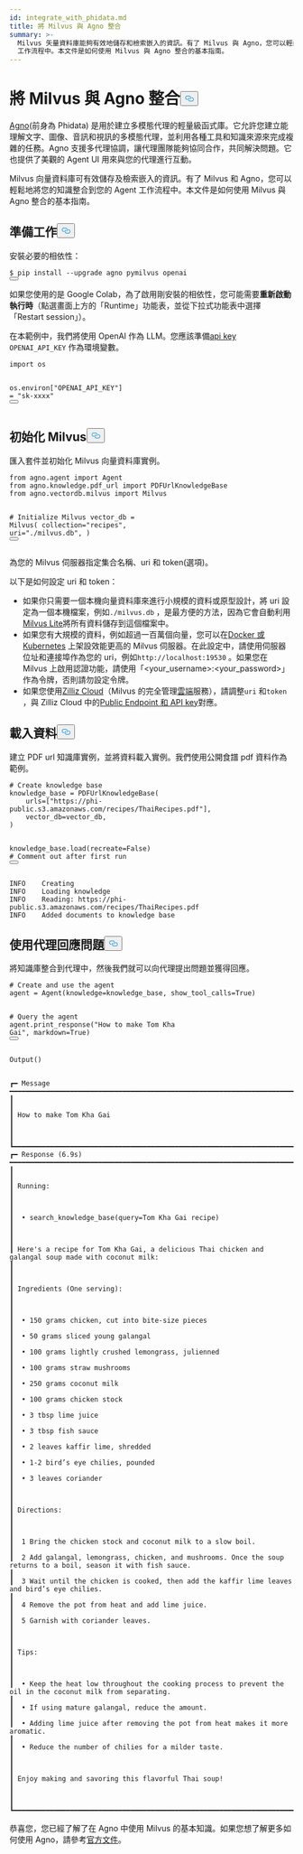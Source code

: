 ```yaml
---
id: integrate_with_phidata.md
title: 將 Milvus 與 Agno 整合
summary: >-
  Milvus 矢量資料庫能夠有效地儲存和檢索嵌入的資訊。有了 Milvus 與 Agno，您可以輕鬆地將您的知識整合到您的 Agent
  工作流程中。本文件是如何使用 Milvus 與 Agno 整合的基本指南。
---
```

<h1 id="Integrate-Milvus-with-Agno" class="common-anchor-header">將 Milvus 與 Agno 整合<button data-href="#Integrate-Milvus-with-Agno" class="anchor-icon" translate="no">
      <svg translate="no"
        aria-hidden="true"
        focusable="false"
        height="20"
        version="1.1"
        viewBox="0 0 16 16"
        width="16"
      >
        <path
          fill="#0092E4"
          fill-rule="evenodd"
          d="M4 9h1v1H4c-1.5 0-3-1.69-3-3.5S2.55 3 4 3h4c1.45 0 3 1.69 3 3.5 0 1.41-.91 2.72-2 3.25V8.59c.58-.45 1-1.27 1-2.09C10 5.22 8.98 4 8 4H4c-.98 0-2 1.22-2 2.5S3 9 4 9zm9-3h-1v1h1c1 0 2 1.22 2 2.5S13.98 12 13 12H9c-.98 0-2-1.22-2-2.5 0-.83.42-1.64 1-2.09V6.25c-1.09.53-2 1.84-2 3.25C6 11.31 7.55 13 9 13h4c1.45 0 3-1.69 3-3.5S14.5 6 13 6z"
        ></path>
      </svg>
    </button></h1><p><a href="https://docs.agno.com/introduction">Agno</a>(前身為 Phidata) 是用於建立多模態代理的輕量級函式庫。它允許您建立能理解文字、圖像、音訊和視訊的多模態代理，並利用各種工具和知識來源來完成複雜的任務。Agno 支援多代理協調，讓代理團隊能夠協同合作，共同解決問題。它也提供了美觀的 Agent UI 用來與您的代理進行互動。</p>
<p>Milvus 向量資料庫可有效儲存及檢索嵌入的資訊。有了 Milvus 和 Agno，您可以輕鬆地將您的知識整合到您的 Agent 工作流程中。本文件是如何使用 Milvus 與 Agno 整合的基本指南。</p>
<h2 id="Preparation" class="common-anchor-header">準備工作<button data-href="#Preparation" class="anchor-icon" translate="no">
      <svg translate="no"
        aria-hidden="true"
        focusable="false"
        height="20"
        version="1.1"
        viewBox="0 0 16 16"
        width="16"
      >
        <path
          fill="#0092E4"
          fill-rule="evenodd"
          d="M4 9h1v1H4c-1.5 0-3-1.69-3-3.5S2.55 3 4 3h4c1.45 0 3 1.69 3 3.5 0 1.41-.91 2.72-2 3.25V8.59c.58-.45 1-1.27 1-2.09C10 5.22 8.98 4 8 4H4c-.98 0-2 1.22-2 2.5S3 9 4 9zm9-3h-1v1h1c1 0 2 1.22 2 2.5S13.98 12 13 12H9c-.98 0-2-1.22-2-2.5 0-.83.42-1.64 1-2.09V6.25c-1.09.53-2 1.84-2 3.25C6 11.31 7.55 13 9 13h4c1.45 0 3-1.69 3-3.5S14.5 6 13 6z"
        ></path>
      </svg>
    </button></h2><p>安裝必要的相依性：</p>
<pre><code translate="no" class="language-python">$ pip install --upgrade agno pymilvus openai
<button class="copy-code-btn"></button></code></pre>
<div class="alert note">
<p>如果您使用的是 Google Colab，為了啟用剛安裝的相依性，您可能需要<strong>重新啟動執行時</strong>（點選畫面上方的「Runtime」功能表，並從下拉式功能表中選擇「Restart session」）。</p>
</div>
<p>在本範例中，我們將使用 OpenAI 作為 LLM。您應該準備<a href="https://platform.openai.com/docs/quickstart">api key</a> <code translate="no">OPENAI_API_KEY</code> 作為環境變數。</p>
<pre><code translate="no" class="language-python"><span class="hljs-keyword">import</span> os

os.<span class="hljs-property">environ</span>[<span class="hljs-string">&quot;OPENAI_API_KEY&quot;</span>] = <span class="hljs-string">&quot;sk-xxxx&quot;</span>
<button class="copy-code-btn"></button></code></pre>
<h2 id="Initalize-Milvus" class="common-anchor-header">初始化 Milvus<button data-href="#Initalize-Milvus" class="anchor-icon" translate="no">
      <svg translate="no"
        aria-hidden="true"
        focusable="false"
        height="20"
        version="1.1"
        viewBox="0 0 16 16"
        width="16"
      >
        <path
          fill="#0092E4"
          fill-rule="evenodd"
          d="M4 9h1v1H4c-1.5 0-3-1.69-3-3.5S2.55 3 4 3h4c1.45 0 3 1.69 3 3.5 0 1.41-.91 2.72-2 3.25V8.59c.58-.45 1-1.27 1-2.09C10 5.22 8.98 4 8 4H4c-.98 0-2 1.22-2 2.5S3 9 4 9zm9-3h-1v1h1c1 0 2 1.22 2 2.5S13.98 12 13 12H9c-.98 0-2-1.22-2-2.5 0-.83.42-1.64 1-2.09V6.25c-1.09.53-2 1.84-2 3.25C6 11.31 7.55 13 9 13h4c1.45 0 3-1.69 3-3.5S14.5 6 13 6z"
        ></path>
      </svg>
    </button></h2><p>匯入套件並初始化 Milvus 向量資料庫實例。</p>
<pre><code translate="no" class="language-python"><span class="hljs-keyword">from</span> agno.agent <span class="hljs-keyword">import</span> Agent
<span class="hljs-keyword">from</span> agno.knowledge.pdf_url <span class="hljs-keyword">import</span> PDFUrlKnowledgeBase
<span class="hljs-keyword">from</span> agno.vectordb.milvus <span class="hljs-keyword">import</span> Milvus

<span class="hljs-comment"># Initialize Milvus</span>
vector_db = Milvus(
    collection=<span class="hljs-string">&quot;recipes&quot;</span>,
    uri=<span class="hljs-string">&quot;./milvus.db&quot;</span>,
)
<button class="copy-code-btn"></button></code></pre>
<p>為您的 Milvus 伺服器指定集合名稱、uri 和 token(選項)。</p>
<div class="alert note">
<p>以下是如何設定 uri 和 token：</p>
<ul>
<li>如果你只需要一個本機向量資料庫來進行小規模的資料或原型設計，將 uri 設定為一個本機檔案，例如<code translate="no">./milvus.db</code> ，是最方便的方法，因為它會自動利用<a href="https://milvus.io/docs/milvus_lite.md">Milvus Lite</a>將所有資料儲存到這個檔案中。</li>
<li>如果您有大規模的資料，例如超過一百萬個向量，您可以在<a href="https://milvus.io/docs/quickstart.md">Docker 或 Kubernetes</a> 上架設效能更高的 Milvus 伺服器。在此設定中，請使用伺服器位址和連接埠作為您的 uri，例如<code translate="no">http://localhost:19530</code> 。如果您在 Milvus 上啟用認證功能，請使用「&lt;your_username&gt;:&lt;your_password&gt;」作為令牌，否則請勿設定令牌。</li>
<li>如果您使用<a href="https://zilliz.com/cloud">Zilliz Cloud</a>（Milvus 的完全管理<a href="https://docs.zilliz.com/docs/on-zilliz-cloud-console#cluster-details">雲端</a>服務），請調整<code translate="no">uri</code> 和<code translate="no">token</code> ，與 Zilliz Cloud 中的<a href="https://docs.zilliz.com/docs/on-zilliz-cloud-console#cluster-details">Public Endpoint 和 API key</a>對應。</li>
</ul>
</div>
<h2 id="Load-data" class="common-anchor-header">載入資料<button data-href="#Load-data" class="anchor-icon" translate="no">
      <svg translate="no"
        aria-hidden="true"
        focusable="false"
        height="20"
        version="1.1"
        viewBox="0 0 16 16"
        width="16"
      >
        <path
          fill="#0092E4"
          fill-rule="evenodd"
          d="M4 9h1v1H4c-1.5 0-3-1.69-3-3.5S2.55 3 4 3h4c1.45 0 3 1.69 3 3.5 0 1.41-.91 2.72-2 3.25V8.59c.58-.45 1-1.27 1-2.09C10 5.22 8.98 4 8 4H4c-.98 0-2 1.22-2 2.5S3 9 4 9zm9-3h-1v1h1c1 0 2 1.22 2 2.5S13.98 12 13 12H9c-.98 0-2-1.22-2-2.5 0-.83.42-1.64 1-2.09V6.25c-1.09.53-2 1.84-2 3.25C6 11.31 7.55 13 9 13h4c1.45 0 3-1.69 3-3.5S14.5 6 13 6z"
        ></path>
      </svg>
    </button></h2><p>建立 PDF url 知識庫實例，並將資料載入實例。我們使用公開食譜 pdf 資料作為範例。</p>
<pre><code translate="no" class="language-python"><span class="hljs-comment"># Create knowledge base</span>
knowledge_base = PDFUrlKnowledgeBase(
    urls=[<span class="hljs-string">&quot;https://phi-public.s3.amazonaws.com/recipes/ThaiRecipes.pdf&quot;</span>],
    vector_db=vector_db,
)

knowledge_base.load(recreate=<span class="hljs-literal">False</span>)  <span class="hljs-comment"># Comment out after first run</span>
<button class="copy-code-btn"></button></code></pre>
<pre><code translate="no">INFO    Creating
INFO    Loading knowledge  
INFO    Reading: https://phi-public.s3.amazonaws.com/recipes/ThaiRecipes.pdf       
INFO    Added documents to knowledge base                                                                             
</code></pre>
<h2 id="Use-agent-to-response-to-a-question" class="common-anchor-header">使用代理回應問題<button data-href="#Use-agent-to-response-to-a-question" class="anchor-icon" translate="no">
      <svg translate="no"
        aria-hidden="true"
        focusable="false"
        height="20"
        version="1.1"
        viewBox="0 0 16 16"
        width="16"
      >
        <path
          fill="#0092E4"
          fill-rule="evenodd"
          d="M4 9h1v1H4c-1.5 0-3-1.69-3-3.5S2.55 3 4 3h4c1.45 0 3 1.69 3 3.5 0 1.41-.91 2.72-2 3.25V8.59c.58-.45 1-1.27 1-2.09C10 5.22 8.98 4 8 4H4c-.98 0-2 1.22-2 2.5S3 9 4 9zm9-3h-1v1h1c1 0 2 1.22 2 2.5S13.98 12 13 12H9c-.98 0-2-1.22-2-2.5 0-.83.42-1.64 1-2.09V6.25c-1.09.53-2 1.84-2 3.25C6 11.31 7.55 13 9 13h4c1.45 0 3-1.69 3-3.5S14.5 6 13 6z"
        ></path>
      </svg>
    </button></h2><p>將知識庫整合到代理中，然後我們就可以向代理提出問題並獲得回應。</p>
<pre><code translate="no" class="language-python"><span class="hljs-comment"># Create and use the agent</span>
agent = Agent(knowledge=knowledge_base, show_tool_calls=<span class="hljs-literal">True</span>)

<span class="hljs-comment"># Query the agent</span>
agent.print_response(<span class="hljs-string">&quot;How to make Tom Kha Gai&quot;</span>, markdown=<span class="hljs-literal">True</span>)
<button class="copy-code-btn"></button></code></pre>
<pre><code translate="no">Output()


┏━ Message ━━━━━━━━━━━━━━━━━━━━━━━━━━━━━━━━━━━━━━━━━━━━━━━━━━━━━━━━━━━━━━━━━━━━━━━━━━━━━━━━━━━━━━━━━━━━━━━━━━━━━━━━━━━━━━━━━━━━━━━━━━━━━━━━━━━━━━━━━━━━━━━━━━━┓
┃                                                                                                                                                             ┃
┃ How to make Tom Kha Gai                                                                                                                                     ┃
┃                                                                                                                                                             ┃
┗━━━━━━━━━━━━━━━━━━━━━━━━━━━━━━━━━━━━━━━━━━━━━━━━━━━━━━━━━━━━━━━━━━━━━━━━━━━━━━━━━━━━━━━━━━━━━━━━━━━━━━━━━━━━━━━━━━━━━━━━━━━━━━━━━━━━━━━━━━━━━━━━━━━━━━━━━━━━━┛
┏━ Response (6.9s) ━━━━━━━━━━━━━━━━━━━━━━━━━━━━━━━━━━━━━━━━━━━━━━━━━━━━━━━━━━━━━━━━━━━━━━━━━━━━━━━━━━━━━━━━━━━━━━━━━━━━━━━━━━━━━━━━━━━━━━━━━━━━━━━━━━━━━━━━━━━┓
┃                                                                                                                                                             ┃
┃ Running:                                                                                                                                                    ┃
┃                                                                                                                                                             ┃
┃  • search_knowledge_base(query=Tom Kha Gai recipe)                                                                                                          ┃
┃                                                                                                                                                             ┃
┃ Here's a recipe for Tom Kha Gai, a delicious Thai chicken and galangal soup made with coconut milk:                                                         ┃
┃                                                                                                                                                             ┃
┃ Ingredients (One serving):                                                                                                                                  ┃
┃                                                                                                                                                             ┃
┃  • 150 grams chicken, cut into bite-size pieces                                                                                                             ┃
┃  • 50 grams sliced young galangal                                                                                                                           ┃
┃  • 100 grams lightly crushed lemongrass, julienned                                                                                                          ┃
┃  • 100 grams straw mushrooms                                                                                                                                ┃
┃  • 250 grams coconut milk                                                                                                                                   ┃
┃  • 100 grams chicken stock                                                                                                                                  ┃
┃  • 3 tbsp lime juice                                                                                                                                        ┃
┃  • 3 tbsp fish sauce                                                                                                                                        ┃
┃  • 2 leaves kaffir lime, shredded                                                                                                                           ┃
┃  • 1-2 bird’s eye chilies, pounded                                                                                                                          ┃
┃  • 3 leaves coriander                                                                                                                                       ┃
┃                                                                                                                                                             ┃
┃ Directions:                                                                                                                                                 ┃
┃                                                                                                                                                             ┃
┃  1 Bring the chicken stock and coconut milk to a slow boil.                                                                                                 ┃
┃  2 Add galangal, lemongrass, chicken, and mushrooms. Once the soup returns to a boil, season it with fish sauce.                                            ┃
┃  3 Wait until the chicken is cooked, then add the kaffir lime leaves and bird’s eye chilies.                                                                ┃
┃  4 Remove the pot from heat and add lime juice.                                                                                                             ┃
┃  5 Garnish with coriander leaves.                                                                                                                           ┃
┃                                                                                                                                                             ┃
┃ Tips:                                                                                                                                                       ┃
┃                                                                                                                                                             ┃
┃  • Keep the heat low throughout the cooking process to prevent the oil in the coconut milk from separating.                                                 ┃
┃  • If using mature galangal, reduce the amount.                                                                                                             ┃
┃  • Adding lime juice after removing the pot from heat makes it more aromatic.                                                                               ┃
┃  • Reduce the number of chilies for a milder taste.                                                                                                         ┃
┃                                                                                                                                                             ┃
┃ Enjoy making and savoring this flavorful Thai soup!                                                                                                         ┃
┃                                                                                                                                                             ┃
┗━━━━━━━━━━━━━━━━━━━━━━━━━━━━━━━━━━━━━━━━━━━━━━━━━━━━━━━━━━━━━━━━━━━━━━━━━━━━━━━━━━━━━━━━━━━━━━━━━━━━━━━━━━━━━━━━━━━━━━━━━━━━━━━━━━━━━━━━━━━━━━━━━━━━━━━━━━━━━┛
</code></pre>
<p>恭喜您，您已經了解了在 Agno 中使用 Milvus 的基本知識。如果您想了解更多如何使用 Agno，請參考<a href="https://docs.agno.com/introduction">官方文件</a>。</p>
